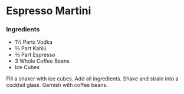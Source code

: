 # Espresso Martini

### Ingredients

- 1⅓ Parts Vodka
- ⅔ Part Kahlú
- ⅔ Part Espresso
- 3 Whole Coffee Beans
- Ice Cubes

Fill a shaker with ice cubes. Add all ingredients. Shake and strain into a cocktail glass. Garnish with coffee beans.